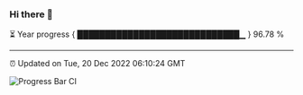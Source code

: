 ### Hi there 👋

⏳ Year progress { █████████████████████████████▁ } 96.78 %

---

⏰ Updated on Tue, 20 Dec 2022 06:10:24 GMT

![Progress Bar CI](https://github.com/Shyam-Makwana/GitHub-Actions-Demo/workflows/Progress%20Bar%20CI/badge.svg)
